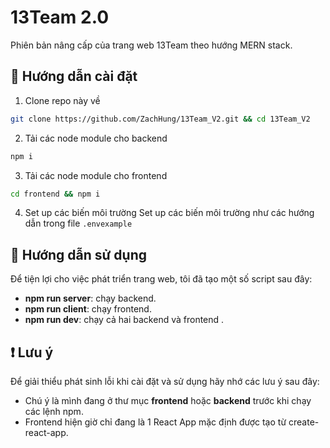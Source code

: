 # 13Team 2.0

Phiên bản nâng cấp của trang web 13Team theo hướng MERN stack.

## 🏁 Hướng dẫn cài đặt

1. Clone repo này về

```bash
git clone https://github.com/ZachHung/13Team_V2.git && cd 13Team_V2
```

2. Tải các node module cho backend

```bash
npm i
```

3. Tải các node module cho frontend

```bash
cd frontend && npm i
```

4. Set up các biến môi trường
   Set up các biến môi trường như các hướng dẫn trong file `.envexample`

## 📃 Hướng dẫn sử dụng

Để tiện lợi cho việc phát triển trang web, tôi đã tạo một số script sau đây:

- **npm run server**: chạy backend.
- **npm run client**: chạy frontend.
- **npm run dev**: chạy cả hai backend và frontend .

## ❗ Lưu ý

Để giải thiểu phát sinh lỗi khi cài đặt và sử dụng hãy nhớ các lưu ý sau đây:

- Chú ý là mình đang ở thư mục **frontend** hoặc **backend** trước khi chạy các lệnh npm.
- Frontend hiện giờ chỉ đang là 1 React App mặc định được tạo từ create-react-app.
